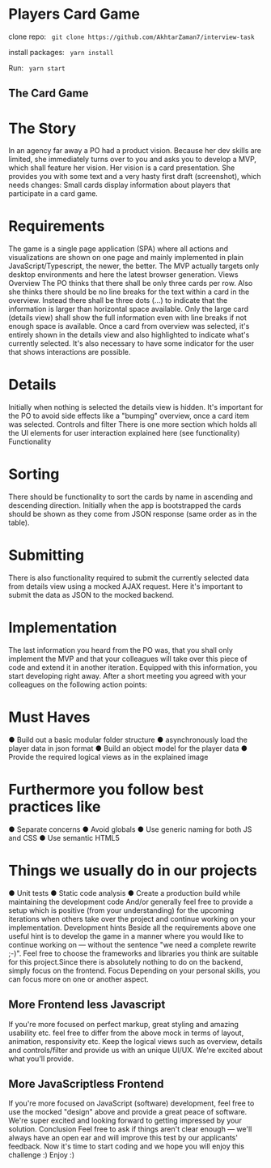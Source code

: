 # Players Card Game
clone repo: ` git clone https://github.com/AkhtarZaman7/interview-task`

install packages: ` yarn install`

Run: ` yarn start`
 
## The Card Game
# The Story
In an agency far away a PO had a product vision.
Because her dev skills are limited, she immediately turns over to you and asks you to
develop a MVP, which shall feature her vision. Her vision is a card presentation. She
provides you with some text and a very hasty first draft (screenshot), which needs
changes: Small cards display information about players that participate in a card game.

# Requirements
The game is a single page application (SPA) where all actions and visualizations are shown on
one page and mainly implemented in plain JavaScript/Typescript, the newer, the better. The
MVP actually targets only desktop environments and here the latest browser generation.
Views
Overview
The PO thinks that there shall be only three cards per row. Also she thinks there should be no line
breaks for the text within a card in the overview. Instead there shall be three dots (...) to indicate
that the information is larger than horizontal space available. Only the large card (details view)
shall show the full information even with line breaks if not enough space is available. Once a card
from overview was selected, it's entirely shown in the details view and also highlighted to indicate
what's currently selected. It's also necessary to have some indicator for the user that shows
interactions are possible.
# Details
Initially when nothing is selected the details view is hidden. It's important for the PO to avoid
side effects like a "bumping" overview, once a card item was selected.
Controls and filter
There is one more section which holds all the UI elements for user
interaction explained here (see functionality)
Functionality
# Sorting
There should be functionality to sort the cards by name in ascending and descending direction.
Initially when the app is bootstrapped the cards should be shown as they come from JSON
response (same order as in the table).
# Submitting
There is also functionality required to submit the currently selected data from details view using
a mocked AJAX request. Here it's important to submit the data as JSON to the mocked backend.
# Implementation
The last information you heard from the PO was, that you shall only implement the MVP and that
your colleagues will take over this piece of code and extend it in another iteration. Equipped with
this information, you start developing right away.
After a short meeting you agreed with your colleagues on the following action points:
# Must Haves
● Build out a basic modular folder structure
● asynchronously load the player data in json format
● Build an object model for the player data
● Provide the required logical views as in the explained image
# Furthermore you follow best practices like
● Separate concerns
● Avoid globals
● Use generic naming for both JS and CSS
● Use semantic HTML5
# Things we usually do in our projects
● Unit tests
● Static code analysis
● Create a production build while maintaining the development code
And/or generally feel free to provide a setup which is positive (from your understanding) for the
upcoming iterations when others take over the project and continue working on your
implementation.
Development hints
Beside all the requirements above one useful hint is to develop the game in a manner where you
would like to continue working on — without the sentence "we need a complete rewrite ;-)".
Feel free to choose the frameworks and libraries you think are suitable for this project.Since there
is absolutely nothing to do on the backend, simply focus on the frontend.
Focus
Depending on your personal skills, you can focus more on one or another aspect.
## More Frontend less Javascript
If you're more focused on perfect markup, great styling and amazing usability etc. feel free to differ
from the above mock in terms of layout, animation, responsivity etc. Keep the logical views such as
overview, details and controls/filter and provide us with an unique UI/UX. We're excited about
what you'll provide.
## More JavaScriptless Frontend
If you're more focused on JavaScript (software) development, feel free to use the
mocked "design" above and provide a great peace of software. We're super excited
and looking forward to getting impressed by your solution.
Conclusion
Feel free to ask if things aren't clear enough — we'll always have an open ear and will improve
this test by our applicants' feedback. Now it's time to start coding and we hope you will enjoy
this challenge :)
Enjoy :)
